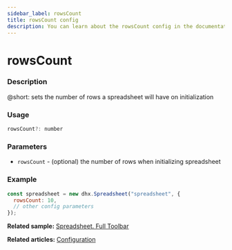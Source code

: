 ```yaml
---
sidebar_label: rowsCount
title: rowsCount config
description: You can learn about the rowsCount config in the documentation of the DHTMLX JavaScript Spreadsheet library. Browse developer guides and API reference, try out code examples and live demos, and download a free 30-day evaluation version of DHTMLX Spreadsheet.
---
```


# rowsCount

### Description

@short: sets the number of rows a spreadsheet will have on initialization

### Usage

~~~jsx
rowsCount?: number
~~~

### Parameters

- `rowsCount` - (optional) the number of rows when initializing spreadsheet 

### Example

~~~jsx {2}
const spreadsheet = new dhx.Spreadsheet("spreadsheet", {
  rowsCount: 10,
  // other config parameters
});
~~~

**Related sample:** [Spreadsheet. Full Toolbar](https://snippet.dhtmlx.com/kpm017nx)

**Related articles:** [Configuration](configuration.md#number-of-rows-and-columns)

